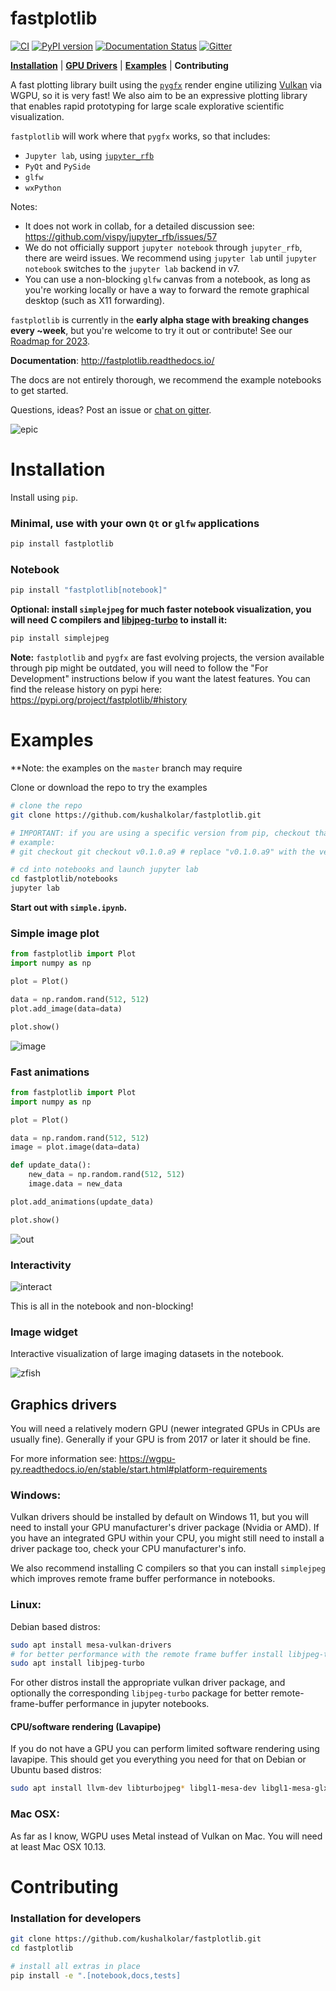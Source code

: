 # fastplotlib
[![CI](https://github.com/kushalkolar/fastplotlib/actions/workflows/ci.yml/badge.svg)](https://github.com/kushalkolar/fastplotlib/actions/workflows/ci.yml)
[![PyPI version](https://badge.fury.io/py/fastplotlib.svg)](https://badge.fury.io/py/fastplotlib)
[![Documentation Status](https://readthedocs.org/projects/fastplotlib/badge/?version=latest)](https://fastplotlib.readthedocs.io/en/latest/?badge=latest)
[![Gitter](https://badges.gitter.im/fastplotlib/community.svg)](https://gitter.im/fastplotlib/community?utm_source=badge&utm_medium=badge&utm_campaign=pr-badge)

[**Installation**](https://github.com/kushalkolar/fastplotlib#installation) | [**GPU Drivers**](https://github.com/kushalkolar/fastplotlib#install-vulkan-drivers) | [**Examples**](https://github.com/kushalkolar/fastplotlib#examples) | **Contributing**

A fast plotting library built using the [`pygfx`](https://github.com/pygfx/pygfx) render engine utilizing [Vulkan](https://en.wikipedia.org/wiki/Vulkan) via WGPU, so it is very fast! We also aim to be an expressive plotting library that enables rapid prototyping for large scale explorative scientific visualization.

`fastplotlib` will work where that `pygfx` works, so that includes:
- `Jupyter lab`, using [`jupyter_rfb`](https://github.com/vispy/jupyter_rfb)
- `PyQt` and `PySide`
- `glfw`
- `wxPython`

Notes:
- It does not work in collab, for a detailed discussion see: https://github.com/vispy/jupyter_rfb/issues/57
- We do not officially support `jupyter notebook` through `jupyter_rfb`, there are weird issues. We recommend using `jupyter lab` until `jupyter notebook` switches to the `jupyter lab` backend in v7.
- You can use a non-blocking `glfw` canvas from a notebook, as long as you're working locally or have a way to forward the remote graphical desktop (such as X11 forwarding).

`fastplotlib` is currently in the **early alpha stage with breaking changes every ~week**, but you're welcome to try it out or contribute! See our [Roadmap for 2023](https://github.com/kushalkolar/fastplotlib/issues/55).

**Documentation**: http://fastplotlib.readthedocs.io/ 

The docs are not entirely thorough, we recommend the example notebooks to get started.

Questions, ideas? Post an issue or [chat on gitter](https://gitter.im/fastplotlib/community?utm_source=share-link&utm_medium=link&utm_campaign=share-link).

![epic](https://user-images.githubusercontent.com/9403332/210304473-f36f2aaf-319e-435b-bcc8-0e8d3e1ef282.gif)

# Installation

Install using `pip`.

### Minimal, use with your own `Qt` or `glfw` applications
```bash
pip install fastplotlib
```

### Notebook
```bash
pip install "fastplotlib[notebook]"
```

**Optional: install `simplejpeg` for much faster notebook visualization, you will need C compilers and [libjpeg-turbo](https://libjpeg-turbo.org/) to install it:**

```bash
pip install simplejpeg
```

**Note:** `fastplotlib` and `pygfx` are fast evolving projects, the version available through pip might be outdated, you will need to follow the "For Development" instructions below if you want the latest features. You can find the release history on pypi here: https://pypi.org/project/fastplotlib/#history 


# Examples

**Note: the examples on the `master` branch may require 

Clone or download the repo to try the examples

```bash
# clone the repo
git clone https://github.com/kushalkolar/fastplotlib.git

# IMPORTANT: if you are using a specific version from pip, checkout that version to get the examples which work for that version
# example:
# git checkout git checkout v0.1.0.a9 # replace "v0.1.0.a9" with the version you have

# cd into notebooks and launch jupyter lab
cd fastplotlib/notebooks
jupyter lab
```

**Start out with `simple.ipynb`.**

### Simple image plot
```python
from fastplotlib import Plot
import numpy as np

plot = Plot()

data = np.random.rand(512, 512)
plot.add_image(data=data)

plot.show()
```
![image](https://user-images.githubusercontent.com/9403332/209422734-4f983b42-e126-40a7-a681-3b8e22dbd797.png)

### Fast animations
```python
from fastplotlib import Plot
import numpy as np

plot = Plot()

data = np.random.rand(512, 512)
image = plot.image(data=data)

def update_data():
    new_data = np.random.rand(512, 512)
    image.data = new_data

plot.add_animations(update_data)

plot.show()
```

![out](https://user-images.githubusercontent.com/9403332/209422871-6b2153f3-81ca-4f62-9200-8206a81eaf0d.gif)

### Interactivity

![interact](https://user-images.githubusercontent.com/9403332/210027199-6e4ac193-6096-4d18-80d5-a41591ea4d4f.gif)

This is all in the notebook and non-blocking!

### Image widget

Interactive visualization of large imaging datasets in the notebook.

![zfish](https://user-images.githubusercontent.com/9403332/209711810-abdb7d1d-81ce-4874-80f5-082efa2c421d.gif)

## Graphics drivers

You will need a relatively modern GPU (newer integrated GPUs in CPUs are usually fine). Generally if your GPU is from 2017 or later it should be fine.

For more information see: https://wgpu-py.readthedocs.io/en/stable/start.html#platform-requirements

### Windows:
Vulkan drivers should be installed by default on Windows 11, but you will need to install your GPU manufacturer's driver package (Nvidia or AMD). If you have an integrated GPU within your CPU, you might still need to install a driver package too, check your CPU manufacturer's info.

We also recommend installing C compilers so that you can install `simplejpeg` which improves remote frame buffer performance in notebooks.

### Linux:
Debian based distros:

```bash
sudo apt install mesa-vulkan-drivers
# for better performance with the remote frame buffer install libjpeg-turbo
sudo apt install libjpeg-turbo
```

For other distros install the appropriate vulkan driver package, and optionally the corresponding `libjpeg-turbo` package for better remote-frame-buffer performance in jupyter notebooks.

#### CPU/software rendering (Lavapipe)

If you do not have a GPU you can perform limited software rendering using lavapipe. This should get you everything you need for that on Debian or Ubuntu based distros:

```bash
sudo apt install llvm-dev libturbojpeg* libgl1-mesa-dev libgl1-mesa-glx libglapi-mesa libglx-mesa0 mesa-common-dev mesa-vulkan-drivers
```

### Mac OSX:
As far as I know, WGPU uses Metal instead of Vulkan on Mac. You will need at least Mac OSX 10.13.

# Contributing

### Installation for developers
```bash
git clone https://github.com/kushalkolar/fastplotlib.git
cd fastplotlib

# install all extras in place
pip install -e ".[notebook,docs,tests]
```
